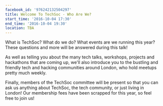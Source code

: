 ```yaml
---
facebook_id: '976242132504297'
title: Welcome To TechSoc - Who Are We?
start_time: '2016-10-04 17:30'
end_time: '2016-10-04 19:30'
location: TBA
---
```


What is TechSoc? What do we do? What events are we running this year? These questions and more will be answered during this talk!  
  
As well as telling you about the many tech talks, workshops, projects and hackathons that are coming up, we'll also introduce you to the bustling and friendly tech and hacking communities around London, who hold meetups pretty much weekly.  
  
Finally, members of the TechSoc committee will be present so that you can ask us anything about TechSoc, the tech community, or just living in London! Our membership fees have been scrapped for this year, so feel free to join us!